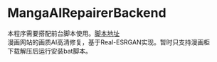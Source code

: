 # MangaAIRepairerBackend   

本程序需要搭配前台脚本使用。[脚本地址](https://greasyfork.org/zh-CN/scripts/483769-%E6%BC%AB%E7%94%BB%E7%BD%91%E7%AB%99%E7%94%BB%E8%B4%A8ai%E4%BF%AE%E5%A4%8D)   
漫画网站的画质AI高清修复，基于Real-ESRGAN实现。暂时只支持漫画柜   
下载解压后运行安装bat脚本。